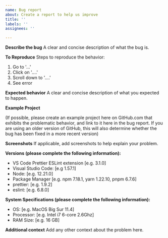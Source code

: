 ```yaml
---
name: Bug report
about: Create a report to help us improve
title: ''
labels: ''
assignees: ''

---
```


**Describe the bug**
A clear and concise description of what the bug is.

**To Reproduce**
Steps to reproduce the behavior:
1. Go to '...'
2. Click on '....'
3. Scroll down to '....'
4. See error

**Expected behavior**
A clear and concise description of what you expected to happen.

**Example Project**

 (If possible, please create an example project here on GitHub.com that exhibits the problematic
 behavior, and link to it here in the bug report.
 If you are using an older version of GitHub, this will also determine whether the bug has been fixed
 in a more recent version)

**Screenshots**
If applicable, add screenshots to help explain your problem.

**Versions (please complete the following information):**
- VS Code Prettier ESLint extension [e.g. 3.1.0]
- Visual Studio Code: [e.g 1.57.1]
- Node: [e.g. 12.21.0]
- Package Manager [e.g. npm 7.18.1, yarn 1.22.10, pnpm 6.7.6]
- prettier: [e.g. 1.9.2]
- eslint: [e.g. 6.8.0]

**System Specifications (please complete the following information):**
- OS: [e.g. MacOS Big Sur 11.4]
- Processor: [e.g. Intel i7 6-core 2.6Ghz]
- RAM Size: [e.g. 16 GB]
 
**Additional context**
Add any other context about the problem here.
